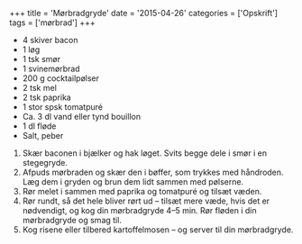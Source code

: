 +++
title = 'Mørbradgryde'
date = '2015-04-26'
categories = ['Opskrift']
tags = ['mørbrad']
+++

* 4 skiver bacon
* 1 løg
* 1 tsk smør
* 1 svinemørbrad
* 200 g cocktailpølser
* 2 tsk mel
* 2 tsk paprika
* 1 stor spsk tomatpuré
* Ca. 3 dl vand eller tynd bouillon
* 1 dl fløde
* Salt, peber

1. Skær baconen i bjælker og hak løget. Svits begge dele i smør i en stegegryde.
2. Afpuds mørbraden og skær den i bøffer, som trykkes med håndroden. Læg dem i gryden og brun dem lidt sammen med
   pølserne.
3. Rør melet i sammen med paprika og tomatpuré og tilsæt væden.
4. Rør rundt, så det hele bliver rørt ud – tilsæt mere væde, hvis det er nødvendigt, og kog din mørbradgryde 4–5 min.
   Rør fløden i din mørbradgryde og smag til.
5. Kog risene eller tilbered kartoffelmosen – og server til din mørbradgryde.
